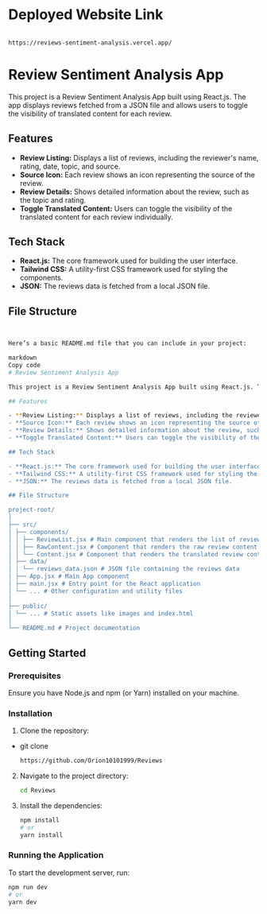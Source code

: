 
# Deployed Website Link 

```bash

https://reviews-sentiment-analysis.vercel.app/
```



# Review Sentiment Analysis App

This project is a Review Sentiment Analysis App built using React.js. The app displays reviews fetched from a JSON file and allows users to toggle the visibility of translated content for each review.

## Features

- **Review Listing:** Displays a list of reviews, including the reviewer's name, rating, date, topic, and source.
- **Source Icon:** Each review shows an icon representing the source of the review.
- **Review Details:** Shows detailed information about the review, such as the topic and rating.
- **Toggle Translated Content:** Users can toggle the visibility of the translated content for each review individually.

## Tech Stack

- **React.js:** The core framework used for building the user interface.
- **Tailwind CSS:** A utility-first CSS framework used for styling the components.
- **JSON:** The reviews data is fetched from a local JSON file.

## File Structure

```bash


Here’s a basic README.md file that you can include in your project:

markdown
Copy code
# Review Sentiment Analysis App

This project is a Review Sentiment Analysis App built using React.js. The app displays reviews fetched from a JSON file and allows users to toggle the visibility of translated content for each review.

## Features

- **Review Listing:** Displays a list of reviews, including the reviewer's name, rating, date, topic, and source.
- **Source Icon:** Each review shows an icon representing the source of the review.
- **Review Details:** Shows detailed information about the review, such as the topic and rating.
- **Toggle Translated Content:** Users can toggle the visibility of the translated content for each review individually.

## Tech Stack

- **React.js:** The core framework used for building the user interface.
- **Tailwind CSS:** A utility-first CSS framework used for styling the components.
- **JSON:** The reviews data is fetched from a local JSON file.

## File Structure

project-root/
│
├── src/
│ ├── components/
│ │ ├── ReviewList.jsx # Main component that renders the list of reviews
│ │ ├── RawContent.jsx # Component that renders the raw review content
│ │ └── Content.jsx # Component that renders the translated review content
│ ├── data/
│ │ └── reviews_data.json # JSON file containing the reviews data
│ ├── App.jsx # Main App component
│ ├── main.jsx # Entry point for the React application
│ └── ... # Other configuration and utility files
│
├── public/
│ └── ... # Static assets like images and index.html
│
└── README.md # Project documentation

```



## Getting Started

### Prerequisites

Ensure you have Node.js and npm (or Yarn) installed on your machine.

### Installation

1. Clone the repository:

* git clone 
    ```bash
    https://github.com/Orion10101999/Reviews

    
    ```

2. Navigate to the project directory:

    ```bash
    cd Reviews
    ```

3. Install the dependencies:

    ```bash
    npm install
    # or
    yarn install
    ```

### Running the Application

To start the development server, run:

```bash
npm run dev
# or
yarn dev

